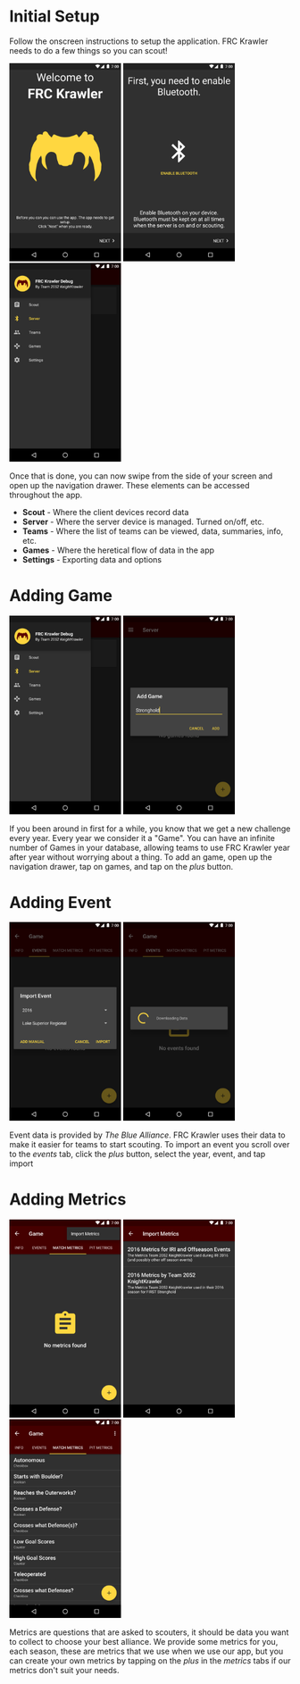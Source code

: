 # Initial Setup

Follow the onscreen instructions to setup the application. FRC Krawler needs to do a few things so you can scout!

<img src="https://github.com/frc2052/FRC-Krawler-Docs/raw/master/img/easy_setup/1.png" alt="Drawing" width="200px;"/>
<img src="https://github.com/frc2052/FRC-Krawler-Docs/raw/master/img/easy_setup/2.png" alt="Drawing" width="200px"/>
<img src="https://github.com/frc2052/FRC-Krawler-Docs/raw/master/img/easy_setup/3.png" alt="Drawing" width="200px"/>

Once that is done, you can now swipe from the side of your screen and open up the navigation drawer. These elements can be accessed throughout the app.

+ **Scout** - Where the client devices record data
+ **Server** - Where the server device is managed. Turned on/off, etc.
+ **Teams** - Where the list of teams can be viewed, data, summaries, info, etc.
+ **Games** - Where the heretical flow of data in the app
+ **Settings** - Exporting data and options


# Adding Game
<img src="https://github.com/frc2052/FRC-Krawler-Docs/raw/master/img/easy_setup/3.png" alt="Drawing" width="200px"/>
<img src="https://github.com/frc2052/FRC-Krawler-Docs/raw/master/img/easy_setup/4.png" alt="Drawing" width="200px"/>

If you been around in first for a while, you know that we get a new challenge every year. Every year we consider it a "Game". You can have an infinite number of Games in your database, allowing teams to use FRC Krawler year after year without worrying about a thing. To add an game, open up the navigation drawer, tap on games, and tap on the *plus* button.

# Adding Event
<img src="https://github.com/frc2052/FRC-Krawler-Docs/raw/master/img/easy_setup/5.png" alt="Drawing" width="200px"/>
<img src="https://github.com/frc2052/FRC-Krawler-Docs/raw/master/img/easy_setup/6.png" alt="Drawing" width="200px"/>

Event data is provided by *The Blue Alliance*. FRC Krawler uses their data to make it easier for teams to start scouting. To import an event you scroll over to the *events* tab, click the *plus* button, select the year, event, and tap import

# Adding Metrics

<img src="https://github.com/frc2052/FRC-Krawler-Docs/raw/master/img/easy_setup/8.png" alt="Drawing" width="200px"/>
<img src="https://github.com/frc2052/FRC-Krawler-Docs/raw/master/img/easy_setup/9.png" alt="Drawing" width="200px"/>
<img src="https://github.com/frc2052/FRC-Krawler-Docs/raw/master/img/easy_setup/10.png" alt="Drawing" width="200px"/>

Metrics are questions that are asked to scouters, it should be data you want to collect to choose your best alliance. We provide some metrics for you, each season, these are metrics that we use when we use our app, but you can create your own metrics by tapping on the *plus* in the *metrics* tabs if our metrics don't suit your needs. 
